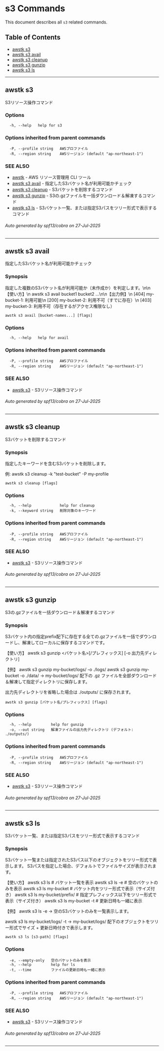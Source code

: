 # s3 Commands

This document describes all `s3` related commands.

## Table of Contents

- [awstk s3](#awstk-s3)
- [awstk s3 avail](#awstk-s3-avail)
- [awstk s3 cleanup](#awstk-s3-cleanup)
- [awstk s3 gunzip](#awstk-s3-gunzip)
- [awstk s3 ls](#awstk-s3-ls)

---

## awstk s3

S3リソース操作コマンド

### Options

```
  -h, --help   help for s3
```

### Options inherited from parent commands

```
  -P, --profile string   AWSプロファイル
  -R, --region string    AWSリージョン (default "ap-northeast-1")
```

### SEE ALSO

* [awstk](README.md)	 - AWS リソース管理用 CLI ツール
* [awstk s3 avail](s3.md#awstk-s3-avail)	 - 指定したS3バケット名が利用可能かチェック
* [awstk s3 cleanup](s3.md#awstk-s3-cleanup)	 - S3バケットを削除するコマンド
* [awstk s3 gunzip](s3.md#awstk-s3-gunzip)	 - S3の.gzファイルを一括ダウンロード＆解凍するコマンド
* [awstk s3 ls](s3.md#awstk-s3-ls)	 - S3バケット一覧、または指定S3パスをツリー形式で表示するコマンド

###### Auto generated by spf13/cobra on 27-Jul-2025

---

## awstk s3 avail

指定したS3バケット名が利用可能かチェック

### Synopsis

指定した複数のS3バケット名が利用可能か（未作成か）を判定します。\n\n【使い方】\n  awstk s3 avail bucket1 bucket2 ...\n\n【出力例】\n  [404] my-bucket-1: 利用可能\n  [200] my-bucket-2: 利用不可（すでに存在）\n  [403] my-bucket-3: 利用不可（存在するがアクセス権限なし）

```
awstk s3 avail [bucket-names...] [flags]
```

### Options

```
  -h, --help   help for avail
```

### Options inherited from parent commands

```
  -P, --profile string   AWSプロファイル
  -R, --region string    AWSリージョン (default "ap-northeast-1")
```

### SEE ALSO

* [awstk s3](s3.md)	 - S3リソース操作コマンド

###### Auto generated by spf13/cobra on 27-Jul-2025

---

## awstk s3 cleanup

S3バケットを削除するコマンド

### Synopsis

指定したキーワードを含むS3バケットを削除します。

例:
  awstk s3 cleanup -k "test-bucket" -P my-profile

```
awstk s3 cleanup [flags]
```

### Options

```
  -h, --help             help for cleanup
  -k, --keyword string   削除対象のキーワード
```

### Options inherited from parent commands

```
  -P, --profile string   AWSプロファイル
  -R, --region string    AWSリージョン (default "ap-northeast-1")
```

### SEE ALSO

* [awstk s3](s3.md)	 - S3リソース操作コマンド

###### Auto generated by spf13/cobra on 27-Jul-2025

---

## awstk s3 gunzip

S3の.gzファイルを一括ダウンロード＆解凍するコマンド

### Synopsis

S3バケット内の指定prefix配下に存在する全ての.gzファイルを一括でダウンロードし、解凍してローカルに保存するコマンドです。

【使い方】
  awstk s3 gunzip <バケット名>[/プレフィックス] [-o 出力先ディレクトリ]

【例】
  awstk s3 gunzip my-bucket/logs/ -o ./logs/
  awstk s3 gunzip my-bucket -o ./data/
  → my-bucket/logs/ 配下の .gz ファイルを全部ダウンロード＆解凍して指定ディレクトリに保存します。

出力先ディレクトリを省略した場合は ./outputs/ に保存されます。

```
awstk s3 gunzip [バケット名/プレフィックス] [flags]
```

### Options

```
  -h, --help         help for gunzip
  -o, --out string   解凍ファイルの出力先ディレクトリ (デフォルト: ./outputs/)
```

### Options inherited from parent commands

```
  -P, --profile string   AWSプロファイル
  -R, --region string    AWSリージョン (default "ap-northeast-1")
```

### SEE ALSO

* [awstk s3](s3.md)	 - S3リソース操作コマンド

###### Auto generated by spf13/cobra on 27-Jul-2025

---

## awstk s3 ls

S3バケット一覧、または指定S3パスをツリー形式で表示するコマンド

### Synopsis

S3バケット一覧または指定されたS3パス以下のオブジェクトをツリー形式で表示します。
S3パスを指定した場合、デフォルトでファイルサイズが表示されます。

【使い方】
  awstk s3 ls                          # バケット一覧を表示
  awstk s3 ls -e                       # 空のバケットのみを表示
  awstk s3 ls my-bucket                # バケット内をツリー形式で表示（サイズ付き）
  awstk s3 ls my-bucket/prefix/        # 指定プレフィックス以下をツリー形式で表示（サイズ付き）
  awstk s3 ls my-bucket -t             # 更新日時も一緒に表示

【例】
  awstk s3 ls -e
  → 空のS3バケットのみを一覧表示します。
  
  awstk s3 ls my-bucket/logs/ -t
  → my-bucket/logs/ 配下のオブジェクトをツリー形式でサイズ + 更新日時付きで表示します。

```
awstk s3 ls [s3-path] [flags]
```

### Options

```
  -e, --empty-only   空のバケットのみを表示
  -h, --help         help for ls
  -t, --time         ファイルの更新日時も一緒に表示
```

### Options inherited from parent commands

```
  -P, --profile string   AWSプロファイル
  -R, --region string    AWSリージョン (default "ap-northeast-1")
```

### SEE ALSO

* [awstk s3](s3.md)	 - S3リソース操作コマンド

###### Auto generated by spf13/cobra on 27-Jul-2025

---

